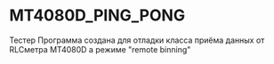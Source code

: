 # MT4080D_PING_PONG
Тестер
Программа создана для отладки класса приёма данных от RLCметра MT4080D а режиме "remote binning"
